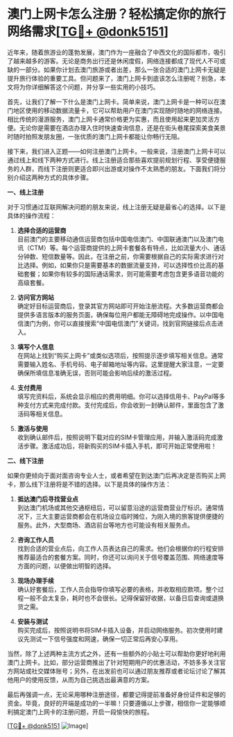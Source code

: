 # 澳门上网卡怎么注册？轻松搞定你的旅行网络需求[[TG💪+ @donk5151](https://t.me/s/donk5151)]

近年来，随着旅游业的蓬勃发展，澳门作为一座融合了中西文化的国际都市，吸引了越来越多的游客。无论是商务出行还是休闲度假，网络连接都成了现代人不可或缺的一部分。如果你计划去澳门旅游或者出差，那么一张合适的澳门上网卡无疑是提升旅行体验的重要工具。但问题来了，澳门上网卡到底该怎么注册呢？别急，本文将为你详细解答这个问题，并分享一些实用的小技巧。

首先，让我们了解一下什么是澳门上网卡。简单来说，澳门上网卡是一种可以在澳门地区使用的移动数据流量卡，它可以帮助用户在澳门实现随时随地的网络连接。相比传统的漫游服务，澳门上网卡通常价格更为实惠，而且使用起来更加灵活方便。无论你是需要在酒店办理入住时快速查询信息，还是在街头巷尾探索美食美景时随时拍照发朋友圈，一张优质的澳门上网卡都能让你畅行无阻。

接下来，我们进入正题——如何注册澳门上网卡。一般来说，注册澳门上网卡可以通过线上和线下两种方式进行。线上注册适合那些喜欢提前规划行程、享受便捷服务的人群，而线下注册则更适合即兴出游或对操作不太熟悉的朋友。下面我们将分别介绍这两种方式的具体步骤。

**一、线上注册**

对于习惯通过互联网解决问题的朋友来说，线上注册无疑是最省心的选择。以下是具体的操作流程：

1. **选择合适的运营商**  
   目前澳门的主要移动通信运营商包括中国电信澳门、中国联通澳门以及澳门电讯（CTM）等。每个运营商提供的上网卡套餐各有特点，比如流量大小、通话分钟数、短信数量等。因此，在注册之前，你需要根据自己的实际需求进行对比选择。例如，如果你只是需要基本的数据流量支持，可以选择性价比高的基础套餐；如果你有较多的国际通话需求，则可能需要考虑包含更多语音功能的高级套餐。

2. **访问官方网站**  
   确定好目标运营商后，登录其官方网站即可开始注册流程。大多数运营商都会提供多语言版本的服务页面，确保每位用户都能无障碍地完成操作。以中国电信澳门为例，你可以直接搜索“中国电信澳门”关键词，找到官网链接后点击进入。

3. **填写个人信息**  
   在网站上找到“购买上网卡”或类似选项后，按照提示逐步填写相关信息。通常需要输入姓名、手机号码、电子邮箱地址等内容。这里提醒大家注意，一定要确保所填信息准确无误，否则可能会影响后续的激活过程。

4. **支付费用**  
   填写完资料后，系统会显示相应的费用明细。你可以选择信用卡、PayPal等多种支付方式来完成付款。支付完成后，你会收到一封确认邮件，里面包含了激活码等相关信息。

5. **激活与使用**  
   收到确认邮件后，按照说明下载对应的SIM卡管理应用，并输入激活码完成激活步骤。激活成功后，将新购买的SIM卡插入手机，即可开始正常使用啦！

**二、线下注册**

如果你更倾向于面对面咨询专业人士，或者希望在到达澳门后再决定是否购买上网卡，那么线下注册将是不错的选择。以下是具体的操作方法：

1. **抵达澳门后寻找营业点**  
   到达澳门机场或其他交通枢纽后，可以留意沿途的运营商营业厅标识。通常情况下，三大主要运营商都会在机场设立临时摊位，为刚入境的旅客提供便捷的服务。此外，大型商场、酒店前台等地方也可能设有相关服务点。

2. **咨询工作人员**  
   找到合适的营业点后，向工作人员表达自己的需求。他们会根据你的行程安排推荐最适合的套餐方案。同时，你还可以询问关于信号覆盖范围、网络速度等方面的问题，以便做出明智的选择。

3. **现场办理手续**  
   确认好套餐后，工作人员会指导你填写必要的表格，并收取相应款项。整个过程一般不会太复杂，耗时也不会很长。记得保留好收据，以备日后查询或退换货之需。

4. **安装与测试**  
   购买完成后，按照说明书将SIM卡插入设备，并启动网络服务。初次使用时建议先测试一下信号强度和网速，确保一切正常后再安心享用。

当然，除了上述两种主流方式之外，还有一些额外的小贴士可以帮助你更好地利用澳门上网卡。比如，部分运营商推出了针对短期用户的优惠活动，不妨多多关注官方网站或社交媒体账号；另外，在出发前也可以通过朋友推荐或者论坛讨论了解其他用户的使用反馈，从而为自己挑选出最满意的方案。

最后再强调一点，无论采用哪种注册途径，都要记得提前准备好身份证件和足够的资金。毕竟，良好的开端是成功的一半嘛！只要遵循以上步骤，相信你一定能够顺利搞定澳门上网卡的注册问题，开启一段愉快的旅程。

[[TG💪+ @donk5151](https://t.me/s/donk5151) ![Image](https://i.postimg.cc/rwNCRYN7/Snipaste-2025-04-30-17-27-05.png)]